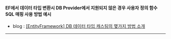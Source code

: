 #### EF에서 데이터 타입 변환시 DB Provider에서 지원되지 않은 경우 사용자 정의 함수 SQL 매핑 사용 방법 예시

- blog : [[EntityFramework] DB 데이터 타입 캐스팅의 몇가지 방법 소개](https://blog.arong.info/entityframework/2023/12/18/EntityFramework-DB-%EB%8D%B0%EC%9D%B4%ED%84%B0-%ED%83%80%EC%9E%85-%EC%BA%90%EC%8A%A4%ED%8C%85%EC%9D%98-%EB%AA%87%EA%B0%80%EC%A7%80-%EB%B0%A9%EB%B2%95-%EC%86%8C%EA%B0%9C.html)

***
